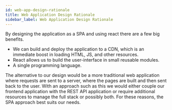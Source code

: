 ```yaml
---
id: web-app-design-rationale
title: Web Application Design Rationale
sidebar_label: Web Application Design Rationale
---
```


By designing the application as a SPA and using react there are a few big benefits.

- We can build and deploy the application to a CDN, which is an immediate boost in loading HTML, JS, and other resources.
- React allows us to build the user-interface in small reusable modules.
- A single programming language.

The alternative to our design would be a more traditional web application where requests are sent to a server, where the pages are built and then sent back to the user. With an approach such as this we would either couple our frontend application with the REST API application or require additional resources to manage the full stack or possibly both. For these reasons, the SPA approach best suits our needs.
